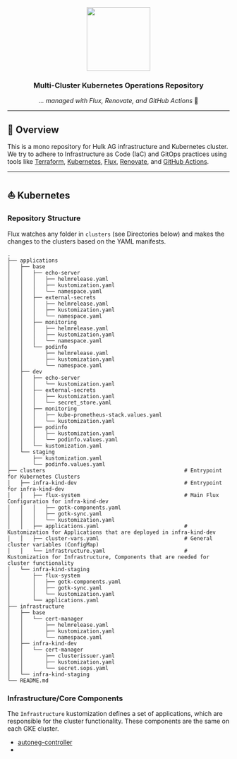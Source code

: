 <div align="center">

<img src="https://camo.githubusercontent.com/5b298bf6b0596795602bd771c5bddbb963e83e0f/68747470733a2f2f692e696d6775722e636f6d2f7031527a586a512e706e67" align="center" width="144px" height="144px"/>

### Multi-Cluster Kubernetes Operations Repository

_... managed with Flux, Renovate, and GitHub Actions_ 🤖

</div>

---

## 📖 Overview

This is a mono repository for Hulk AG infrastructure and Kubernetes cluster. We try to adhere to Infrastructure as Code (IaC) and GitOps practices using tools like [Terraform](https://www.terraform.io/), [Kubernetes](https://kubernetes.io/), [Flux](https://github.com/fluxcd/flux2), [Renovate](https://github.com/renovatebot/renovate), and [GitHub Actions](https://github.com/features/actions).

---

## ⛵ Kubernetes

### Repository Structure

Flux watches any folder in `clusters` (see Directories below) and makes the changes to the clusters based on the YAML manifests.

```
.
├── applications
│   ├── base
│   │   ├── echo-server
│   │   │   ├── helmrelease.yaml
│   │   │   ├── kustomization.yaml
│   │   │   └── namespace.yaml
│   │   ├── external-secrets
│   │   │   ├── helmrelease.yaml
│   │   │   ├── kustomization.yaml
│   │   │   └── namespace.yaml
│   │   ├── monitoring
│   │   │   ├── helmrelease.yaml
│   │   │   ├── kustomization.yaml
│   │   │   └── namespace.yaml
│   │   └── podinfo
│   │       ├── helmrelease.yaml
│   │       ├── kustomization.yaml
│   │       └── namespace.yaml
│   ├── dev
│   │   ├── echo-server
│   │   │   └── kustomization.yaml
│   │   ├── external-secrets
│   │   │   ├── kustomization.yaml
│   │   │   └── secret_store.yaml
│   │   ├── monitoring
│   │   │   ├── kube-prometheus-stack.values.yaml
│   │   │   └── kustomization.yaml
│   │   ├── podinfo
│   │   │   ├── kustomization.yaml
│   │   │   └── podinfo.values.yaml
│   │   └── kustomization.yaml
│   └── staging
│       ├── kustomization.yaml
│       └── podinfo.values.yaml
├── clusters                                            # Entrypoint for Kubernetes Clusters
│   ├── infra-kind-dev                                  # Entrypoint for infra-kind-dev
│   │   ├── flux-system                                 # Main Flux Configuration for infra-kind-dev
│   │   │   ├── gotk-components.yaml
│   │   │   ├── gotk-sync.yaml
│   │   │   └── kustomization.yaml
│   │   ├── applications.yaml                           # Kustomization for Applications that are deployed in infra-kind-dev
│   │   ├── cluster-vars.yaml                           # General cluster variables (ConfigMap)
│   │   └── infrastructure.yaml                         # Kustomization for Infrastructure, Components that are needed for cluster functionality
│   └── infra-kind-staging
│       ├── flux-system
│       │   ├── gotk-components.yaml
│       │   ├── gotk-sync.yaml
│       │   └── kustomization.yaml
│       └── applications.yaml
├── infrastructure
│   ├── base
│   │   └── cert-manager
│   │       ├── helmrelease.yaml
│   │       ├── kustomization.yaml
│   │       └── namespace.yaml
│   ├── infra-kind-dev
│   │   └── cert-manager
│   │       ├── clusterissuer.yaml
│   │       ├── kustomization.yaml
│   │       └── secret.sops.yaml
│   └── infra-kind-staging
└── README.md
```

### Infrastructure/Core Components

The `Infrastructure` kustomization defines a set of applications, which are responsible for the cluster functionality. These components are the same on each GKE cluster.

- [autoneg-controller](https://github.com/GoogleCloudPlatform/gke-autoneg-controller/tree/master)
- 

